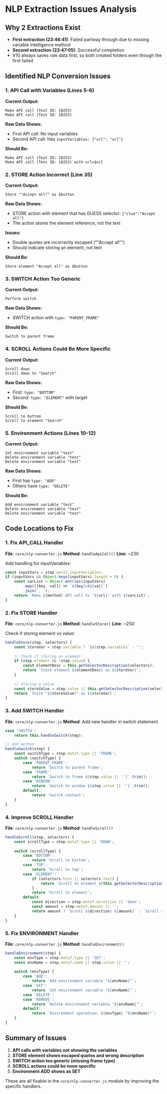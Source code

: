 # NLP Extraction Issues Analysis

## Why 2 Extractions Exist
- **First extraction (23:46:41)**: Failed partway through due to missing variable intelligence method
- **Second extraction (23:47:05)**: Successful completion
- V10 always saves raw data first, so both created folders even though the first failed

## Identified NLP Conversion Issues

### 1. API Call with Variables (Lines 5-6)
**Current Output:**
```
Make API call (Test ID: 10253)
Make API call (Test ID: 10253)
```

**Raw Data Shows:**
- First API call: No input variables
- Second API call: Has `inputVariables: {"url": "url"}`

**Should Be:**
```
Make API call (Test ID: 10253)
Make API call (Test ID: 10253) with url=$url
```

### 2. STORE Action Incorrect (Line 35)
**Current Output:**
```
Store ""Accept all"" as $button
```

**Raw Data Shows:**
- STORE action with element that has GUESS selector: `{"clue":"Accept all"}`
- The action stores the element reference, not the text

**Issues:**
- Double quotes are incorrectly escaped (""Accept all"")
- Should indicate storing an element, not text

**Should Be:**
```
Store element "Accept all" as $button
```

### 3. SWITCH Action Too Generic
**Current Output:**
```
Perform switch
```

**Raw Data Shows:**
- SWITCH action with `type: "PARENT_FRAME"`

**Should Be:**
```
Switch to parent frame
```

### 4. SCROLL Actions Could Be More Specific
**Current Output:**
```
Scroll down
Scroll down to "Search"
```

**Raw Data Shows:**
- First: `type: "BOTTOM"`
- Second: `type: "ELEMENT"` with target

**Should Be:**
```
Scroll to bottom
Scroll to element "Search"
```

### 5. Environment Actions (Lines 10-12)
**Current Output:**
```
Set environment variable "test"
Delete environment variable "test"
Delete environment variable "test"
```

**Raw Data Shows:**
- First has `type: "ADD"`
- Others have `type: "DELETE"`

**Should Be:**
```
Add environment variable "test"
Delete environment variable "test"
Delete environment variable "test"
```

## Code Locations to Fix

### 1. Fix API_CALL Handler
**File**: `core/nlp-converter.js`
**Method**: `handleApiCall()`
**Line**: ~230

Add handling for inputVariables:
```javascript
const inputVars = step.meta?.inputVariables;
if (inputVars && Object.keys(inputVars).length > 0) {
    const varList = Object.entries(inputVars)
        .map(([key, val]) => `${key}=$${val}`)
        .join(', ');
    return `Make ${method} API call to "${url}" with ${varList}`;
}
```

### 2. Fix STORE Handler
**File**: `core/nlp-converter.js`
**Method**: `handleStore()`
**Line**: ~250

Check if storing element vs value:
```javascript
handleStore(step, selectors) {
    const storeVar = step.variable ? `$${step.variable}` : '';
    
    // Check if storing an element
    if (step.element && !step.value) {
        const elementDesc = this.getSelectorDescription(selectors);
        return `Store element ${elementDesc} as ${storeVar}`;
    }
    
    // Storing a value
    const storeValue = step.value || this.getSelectorDescription(selectors);
    return `Store "${storeValue}" as ${storeVar}`;
}
```

### 3. Add SWITCH Handler
**File**: `core/nlp-converter.js`
**Method**: Add new handler in switch statement

```javascript
case 'SWITCH':
    return this.handleSwitch(step);

// Add method
handleSwitch(step) {
    const switchType = step.meta?.type || 'FRAME';
    switch (switchType) {
        case 'PARENT_FRAME':
            return 'Switch to parent frame';
        case 'FRAME':
            return `Switch to frame ${step.value || ''}`.trim();
        case 'WINDOW':
            return `Switch to window ${step.value || ''}`.trim();
        default:
            return 'Switch context';
    }
}
```

### 4. Improve SCROLL Handler
**File**: `core/nlp-converter.js`
**Method**: `handleScroll()`

```javascript
handleScroll(step, selectors) {
    const scrollType = step.meta?.type || 'DOWN';
    
    switch (scrollType) {
        case 'BOTTOM':
            return 'Scroll to bottom';
        case 'TOP':
            return 'Scroll to top';
        case 'ELEMENT':
            if (selectors.hint || selectors.text) {
                return `Scroll to element ${this.getSelectorDescription(selectors)}`;
            }
            return 'Scroll to element';
        default:
            const direction = step.meta?.direction || 'down';
            const amount = step.meta?.amount || '';
            return amount ? `Scroll ${direction} ${amount}` : `Scroll ${direction}`;
    }
}
```

### 5. Fix ENVIRONMENT Handler
**File**: `core/nlp-converter.js`
**Method**: `handleEnvironment()`

```javascript
handleEnvironment(step) {
    const envType = step.meta?.type || 'SET';
    const envName = step.meta?.name || step.value || '';
    
    switch (envType) {
        case 'ADD':
            return `Add environment variable "${envName}"`;
        case 'SET':
            return `Set environment variable "${envName}"`;
        case 'DELETE':
        case 'REMOVE':
            return `Delete environment variable "${envName}"`;
        default:
            return `Environment operation: ${envType} "${envName}"`;
    }
}
```

## Summary of Issues

1. **API calls with variables not showing the variables**
2. **STORE element shows escaped quotes and wrong description**
3. **SWITCH action too generic (missing frame type)**
4. **SCROLL actions could be more specific**
5. **Environment ADD shows as SET**

These are all fixable in the `core/nlp-converter.js` module by improving the specific handlers.